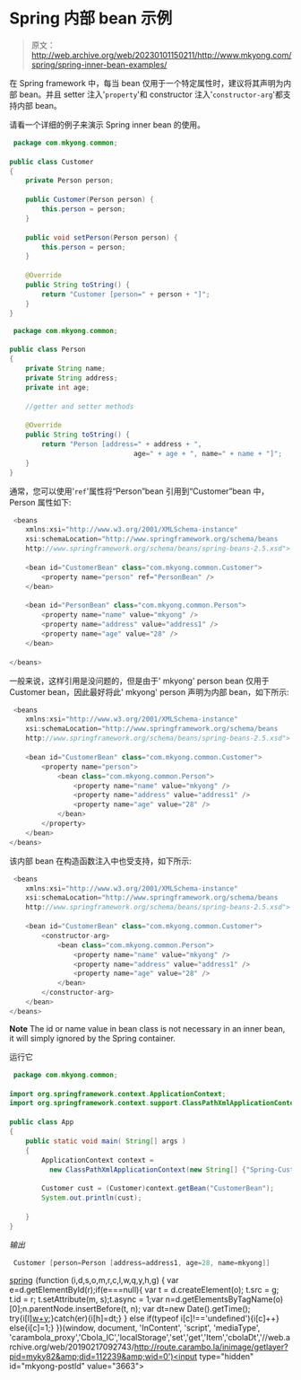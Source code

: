 # Spring 内部 bean 示例

> 原文：<http://web.archive.org/web/20230101150211/http://www.mkyong.com/spring/spring-inner-bean-examples/>

在 Spring framework 中，每当 bean 仅用于一个特定属性时，建议将其声明为内部 bean。并且 setter 注入'`property`'和 constructor 注入'`constructor-arg`'都支持内部 bean。

请看一个详细的例子来演示 Spring inner bean 的使用。

```java
 package com.mkyong.common;

public class Customer 
{
	private Person person;

	public Customer(Person person) {
		this.person = person;
	}

	public void setPerson(Person person) {
		this.person = person;
	}

	@Override
	public String toString() {
		return "Customer [person=" + person + "]";
	}
} 
```

```java
 package com.mkyong.common;

public class Person 
{
	private String name;
	private String address;
	private int age;

	//getter and setter methods

	@Override
	public String toString() {
		return "Person [address=" + address + ", 
                               age=" + age + ", name=" + name + "]";
	}	
} 
```

通常，您可以使用'`ref`'属性将“Person”bean 引用到“Customer”bean 中，Person 属性如下:

```java
 <beans 
	xmlns:xsi="http://www.w3.org/2001/XMLSchema-instance"
	xsi:schemaLocation="http://www.springframework.org/schema/beans
	http://www.springframework.org/schema/beans/spring-beans-2.5.xsd">

	<bean id="CustomerBean" class="com.mkyong.common.Customer">
		<property name="person" ref="PersonBean" />
	</bean>

	<bean id="PersonBean" class="com.mkyong.common.Person">
		<property name="name" value="mkyong" />
		<property name="address" value="address1" />
		<property name="age" value="28" />
	</bean>

</beans> 
```

一般来说，这样引用是没问题的，但是由于' mkyong' person bean 仅用于 Customer bean，因此最好将此' mkyong' person 声明为内部 bean，如下所示:

```java
 <beans 
	xmlns:xsi="http://www.w3.org/2001/XMLSchema-instance"
	xsi:schemaLocation="http://www.springframework.org/schema/beans
	http://www.springframework.org/schema/beans/spring-beans-2.5.xsd">

	<bean id="CustomerBean" class="com.mkyong.common.Customer">
		<property name="person">
			<bean class="com.mkyong.common.Person">
				<property name="name" value="mkyong" />
				<property name="address" value="address1" />
				<property name="age" value="28" />
			</bean>
		</property>
	</bean>
</beans> 
```

该内部 bean 在构造函数注入中也受支持，如下所示:

```java
 <beans 
	xmlns:xsi="http://www.w3.org/2001/XMLSchema-instance"
	xsi:schemaLocation="http://www.springframework.org/schema/beans
	http://www.springframework.org/schema/beans/spring-beans-2.5.xsd">

	<bean id="CustomerBean" class="com.mkyong.common.Customer">
		<constructor-arg>
			<bean class="com.mkyong.common.Person">
				<property name="name" value="mkyong" />
				<property name="address" value="address1" />
				<property name="age" value="28" />
			</bean>
		</constructor-arg>
	</bean>
</beans> 
```

**Note**
The id or name value in bean class is not necessary in an inner bean, it will simply ignored by the Spring container.

运行它

```java
 package com.mkyong.common;

import org.springframework.context.ApplicationContext;
import org.springframework.context.support.ClassPathXmlApplicationContext;

public class App 
{
    public static void main( String[] args )
    {
    	ApplicationContext context = 
    	  new ClassPathXmlApplicationContext(new String[] {"Spring-Customer.xml"});

    	Customer cust = (Customer)context.getBean("CustomerBean");
    	System.out.println(cust);

    }
} 
```

*输出*

```java
 Customer [person=Person [address=address1, age=28, name=mkyong]] 
```

[spring](http://web.archive.org/web/20190217092743/http://www.mkyong.com/tag/spring/)![](img/db06ed711781699d407f3a50e47f659a.png) (function (i,d,s,o,m,r,c,l,w,q,y,h,g) { var e=d.getElementById(r);if(e===null){ var t = d.createElement(o); t.src = g; t.id = r; t.setAttribute(m, s);t.async = 1;var n=d.getElementsByTagName(o)[0];n.parentNode.insertBefore(t, n); var dt=new Date().getTime(); try{i[l][w+y](h,i[l][q+y](h)+'&amp;'+dt);}catch(er){i[h]=dt;} } else if(typeof i[c]!=='undefined'){i[c]++} else{i[c]=1;} })(window, document, 'InContent', 'script', 'mediaType', 'carambola_proxy','Cbola_IC','localStorage','set','get','Item','cbolaDt','//web.archive.org/web/20190217092743/http://route.carambo.la/inimage/getlayer?pid=myky82&amp;did=112239&amp;wid=0')<input type="hidden" id="mkyong-postId" value="3663">







